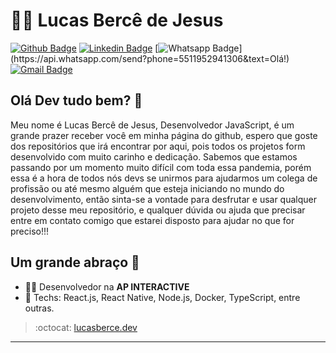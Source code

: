# :man_technologist: Lucas Bercê de Jesus

[![Github Badge](https://img.shields.io/badge/-Github-000?style=flat-square&logo=Github&logoColor=white&link=https://github.com/LucasBerce71)](https://github.com/LucasBerce71)
[![Linkedin Badge](https://img.shields.io/badge/-LinkedIn-blue?style=flat-square&logo=Linkedin&logoColor=white&link=https://www.linkedin.com/in/lucas-berc%C3%AA-de-jesus-bb228416a/)](https://www.linkedin.com/in/lucas-berc%C3%AA-de-jesus-bb228416a/)
[![Whatsapp Badge](https://img.shields.io/badge/-Whatsapp-4CA143?style=flat-square&labelColor=4CA143&logo=whatsapp&logoColor=white&link=https://api.whatsapp.com/send?phone=5511952941306&text=Olá!)](https://api.whatsapp.com/send?phone=5511952941306&text=Olá!)
[![Gmail Badge](https://img.shields.io/badge/-Gmail-c14438?style=flat-square&logo=Gmail&logoColor=white&link=mailto:lucasberce71@gmail.com)](mailto:lucasgdbittencourt@gmail.com)

## Olá Dev tudo bem? 👋

Meu nome é Lucas Bercê de Jesus, Desenvolvedor JavaScript, é um grande prazer receber você em minha página do github, espero que goste dos repositórios que irá encontrar
por aqui, pois todos os projetos form desenvolvido com muito carinho e dedicação. Sabemos que estamos passando por um momento muito difícil com toda essa pandemia, porém
essa é a hora de todos nós devs se unirmos para ajudarmos um colega de profissão ou até mesmo alguém que esteja iniciando no mundo do desenvolvimento, então sinta-se a 
vontade para desfrutar e usar qualquer projeto desse meu repositório, e qualquer dúvida ou ajuda que precisar entre em contato comigo que estarei disposto para ajudar no
que for preciso!!!

## Um grande abraço 👋

- :office_worker: Desenvolvedor na **AP INTERACTIVE**
- :blue_heart: Techs: React.js, React Native, Node.js, Docker, TypeScript, entre outras.

> :octocat: [lucasberce.dev](https://aldeiacast.000webhostapp.com/Portif%C3%B3lio%20Lucas%20Berc%C3%AA/Portifolio/Portifolio/index.html)

---
